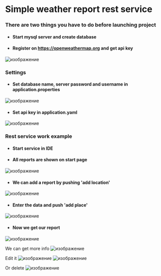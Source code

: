 # Simple weather report rest service

### There are two things you have to do before launching project
* #### Start mysql server and create database

* #### Register on https://openweathermap.org and get api key

![изображение](doc/0.png)


### Settings 

* ####  Set database name, server password and username in application.properties
![изображение](doc/1.png)

* ####  Set api key in application.yaml
![изображение](doc/2.png)

### Rest service work example

* #### Start service in IDE

* #### All reports are shown on start page

![изображение](doc/3.png)

* #### We can add a report by pushing 'add location'

![изображение](doc/4.png)

* #### Enter the data and push 'add place'
![изображение](doc/5.png)

* #### Now we get our report
![изображение](doc/6.png)

We can get more info
![изображение](doc/7.png)

Edit it
![изображение](doc/8.png)
![изображение](doc/9.png)

Or delete
![изображение](doc/10.png)

